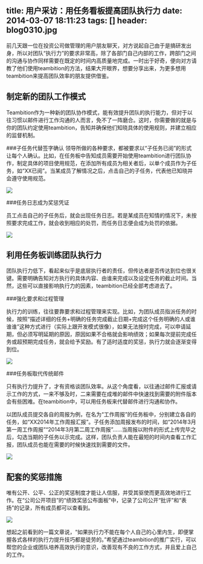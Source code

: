 title: 用户采访：用任务看板提高团队执行力
date: 2014-03-07 18:11:23
tags: []
header: blog0310.jpg
---
前几天跟一位在投资公司做管理的用户朋友聊天，对方说起自己由于是搞研发出身，所以对团队“执行力”的要求非常高，除了各部门自己内部的工作，跨部门之间的沟通与协作同样需要在既定的时间内高质量地完成。一时出于好奇，便向对方请教了他们使用teambition的方法，结果大开眼界，想要分享出来，为更多想用teambition来提高团队效率的朋友提供借鉴。

 

制定新的团队工作模式
----------


Teambition作为一种新的团队协作模式，能有效提升团队的执行能力，但对于以往习惯以邮件进行工作沟通的人而言，免不了一阵磨合。这时，你需要做的就是与你的团队约定使用teambition，告知并确保他们知晓具体的使用规则，并建立相应的监督机制。









###子任务代替签字确认
领导所做的各种要求，都被要求以“子任务已阅”的形式让每个人确认。比如，在任务板中告知成员需要开始使用teambition进行团队协作，制定具体的项目使用规范，在添加所有成员为相关者后，以单个成员作为子任务，如“XX已阅”。当某成员了解情况之后，点击自己的子任务，代表他已知晓并会遵守使用规范。

![](/blog/image/1394187160208未标题-1.jpg)

###任务日志成为奖惩凭证

员工点击自己的子任务后，就会出现任务日志。若是某成员在知情的情况下，未按照要求完成工作，就会收到相应的处罚，而任务日志便会成为处罚的依据。

![](/blog/image/1394187206093未标题-2.jpg)

利用任务板训练团队执行力
------------

团队执行力低下，看起来似乎是底层执行者的责任，但传达者是否传达到位也很关键。需要明确告知对方执行的具体内容、由谁来完成以及设定任务的截止时间。当然，这些可以直接影响执行力的因素，teambition已经全部考虑进去了。

###强化要求和过程管理

执行力的训练，往往要靠要求和过程管理来实现。比如，为团队成员指派任务的时候，按照“描述详细的任务+明确的任务完成截止日期+完成这个任务明确的人或谁谁谁”这种方式进行（实际上跟开发模式很像），如果无法按时完成，可以申请延期，但必须写明延期的原因，原因如果不合格就会影响绩效；如果每次提前完成任务或超预期完成任务，就会给予奖励。有了适时适度的奖惩，执行力就会逐渐变得到位。

![](/blog/image/1394187276018未标题-3.jpg)

###任务板取代传统邮件

只有执行力提升了，才有资格谈团队效率。从这个角度看，以往通过邮件汇报或请示工作的方式，一来不够及时，二来需要在成堆的邮件中快速找到需要的附件版本会有些困难。在teambition中，可以用任务板来代替邮件进行沟通和协作。

以团队成员提交各自的周报为例，在名为“工作周报”的任务板中，分别建立各自的任务，如“XX2014年工作周报汇报”。子任务添加周报发布的时间，如“2014年3月第一周工作周报”“2014年3月第二周工作周报”……当周报以附件的形式上传完毕之后，勾选当期的子任务以示完成。这样，团队负责人能在最短的时间内查看工作汇报，团队成员也能在需要的时候快速找到需要的文件。

![](/blog/image/1394187317330未标题-4.jpg)

配套的奖惩措施
-------

唯有公开、公平、公正的奖惩制度才能让人信服，并受其驱使而更高效地进行工作。在“公司公开项目”的“绩效奖惩公布面板”中，记录了公司公开“批评”和“表扬”的记录，所有成员都可以查看到。

![](/blog/image/未标题-5.jpg)

想起之前看到的一篇文章说，“如果执行力不能在每个人自己的心里内生，即便掌握各式各样的执行力提升技巧都是徒劳的。”希望通过teambition的推广实行，可以帮您的企业或团队培养高效执行的意识，改善现有不良的工作方式，并且爱上自己的工作。